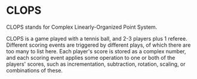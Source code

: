 # CLOPS

CLOPS stands for Complex Linearly-Organized Point System.

CLOPS is a game played with a tennis ball, and 2-3 players plus 1
referee. Different scoring events are triggered by different plays, of
which there are too many to list here. Each player's score is stored as
a complex number, and each scoring event applies some operation to one
or both of the players' scores, such as incrementation, subtraction,
rotation, scaling, or combinations of these.
